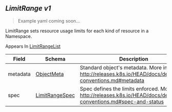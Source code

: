 ## *LimitRange v1*

> Example yaml coming soon...



LimitRange sets resource usage limits for each kind of resource in a Namespace.

<aside class="notice">
Appears In  <a href="#limitrangelist-v1">LimitRangeList</a> </aside>

Field        | Schema     | Description
------------ | ---------- | -----------
metadata | [ObjectMeta](#objectmeta-v1) | Standard object's metadata. More info: http://releases.k8s.io/HEAD/docs/devel/api-conventions.md#metadata
spec | [LimitRangeSpec](#limitrangespec-v1) | Spec defines the limits enforced. More info: http://releases.k8s.io/HEAD/docs/devel/api-conventions.md#spec-and-status

